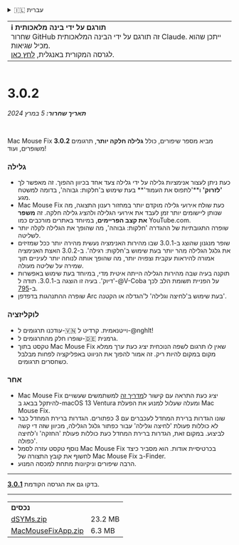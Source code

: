 <details>
<summary>🇮🇱 עברית</summary>

[🇬🇧 English (GitHub)](https://github.com/noah-nuebling/mac-mouse-fix/releases/tag/3.0.2)\
[🇦🇩 Català](https://redirect.macmousefix.com/?target=mmf-release&tag=3.0.2&locale=ca)\
[🇩🇪 Deutsch](https://redirect.macmousefix.com/?target=mmf-release&tag=3.0.2&locale=de)\
[🇪🇸 Español](https://redirect.macmousefix.com/?target=mmf-release&tag=3.0.2&locale=es)\
[🇫🇷 Français](https://redirect.macmousefix.com/?target=mmf-release&tag=3.0.2&locale=fr)\
[🇮🇩 Indonesia](https://redirect.macmousefix.com/?target=mmf-release&tag=3.0.2&locale=id)\
[🇮🇹 Italiano](https://redirect.macmousefix.com/?target=mmf-release&tag=3.0.2&locale=it)\
[🇭🇺 Magyar](https://redirect.macmousefix.com/?target=mmf-release&tag=3.0.2&locale=hu)\
[🇳🇱 Nederlands](https://redirect.macmousefix.com/?target=mmf-release&tag=3.0.2&locale=nl)\
[🇵🇱 Polski](https://redirect.macmousefix.com/?target=mmf-release&tag=3.0.2&locale=pl)\
[🇧🇷 Português (Brasil)](https://redirect.macmousefix.com/?target=mmf-release&tag=3.0.2&locale=pt-BR)\
[🇵🇹 Português (Portugal)](https://redirect.macmousefix.com/?target=mmf-release&tag=3.0.2&locale=pt-PT)\
[🇷🇴 Română](https://redirect.macmousefix.com/?target=mmf-release&tag=3.0.2&locale=ro)\
[🇸🇪 Svenska](https://redirect.macmousefix.com/?target=mmf-release&tag=3.0.2&locale=sv)\
[🇻🇳 Tiếng Việt](https://redirect.macmousefix.com/?target=mmf-release&tag=3.0.2&locale=vi)\
[🇹🇷 Türkçe](https://redirect.macmousefix.com/?target=mmf-release&tag=3.0.2&locale=tr)\
[🇨🇿 Čeština](https://redirect.macmousefix.com/?target=mmf-release&tag=3.0.2&locale=cs)\
[🇬🇷 Ελληνικά](https://redirect.macmousefix.com/?target=mmf-release&tag=3.0.2&locale=el)\
[🇷🇺 Русский](https://redirect.macmousefix.com/?target=mmf-release&tag=3.0.2&locale=ru)\
[🇺🇦 Українська](https://redirect.macmousefix.com/?target=mmf-release&tag=3.0.2&locale=uk)\
**🇮🇱 עברית**\
[🇸🇦 العربية](https://redirect.macmousefix.com/?target=mmf-release&tag=3.0.2&locale=ar)\
[🇮🇳 हिन्दी](https://redirect.macmousefix.com/?target=mmf-release&tag=3.0.2&locale=hi)\
[🇹🇭 ไทย](https://redirect.macmousefix.com/?target=mmf-release&tag=3.0.2&locale=th)\
[🇨🇳 中文 (简体)](https://redirect.macmousefix.com/?target=mmf-release&tag=3.0.2&locale=zh-Hans)\
[🇨🇳 中文 (繁體)](https://redirect.macmousefix.com/?target=mmf-release&tag=3.0.2&locale=zh-Hant)\
[🇭🇰 中文（香港)](https://redirect.macmousefix.com/?target=mmf-release&tag=3.0.2&locale=zh-HK)\
[🇯🇵 日本語](https://redirect.macmousefix.com/?target=mmf-release&tag=3.0.2&locale=ja)\
[🇰🇷 한국어](https://redirect.macmousefix.com/?target=mmf-release&tag=3.0.2&locale=ko)\
[Help translate Mac Mouse Fix to different languages!](https://github.com/noah-nuebling/mac-mouse-fix/discussions/731)
</details>
<table align=><td>
<b>ℹ️ תורגם על ידי בינה מלאכותית</b><br>
שחרור GitHub זה תורגם על ידי הבינה המלאכותית Claude. ייתכן שהוא מכיל שגיאות.<br>
לגרסה המקורית באנגלית, <a href="https://github.com/noah-nuebling/mac-mouse-fix/releases/tag/3.0.2">לחץ כאן</a>.
</td></table>

<table></table>

# 3.0.2
***תאריך שחרור:** 5 במרץ 2024*

<br>

Mac Mouse Fix **3.0.2** מביא מספר שיפורים, כולל **גלילה חלקה יותר**, תרגומים משופרים, ועוד!

### גלילה

- כעת ניתן לעצור אנימציות גלילה על ידי גלילה צעד אחד בכיוון ההפוך. זה מאפשר לך **'לזרוק'** ו**'לתפוס את העמוד'** בעת שימוש ב'חלקות: גבוהה', בדומה למשטח מגע.
- Mac Mouse Fix כעת שולח אירועי גלילה מוקדם יותר במחזור רענון התצוגה, מה שנותן ליישומים יותר זמן לעבד את אירועי הגלילה ולהציג גלילה חלקה. זה **משפר את קצב הפריימים**, במיוחד באתרים מורכבים כמו YouTube.com.
- שופרה התגובתיות של ההגדרה 'חלקות: גבוהה', מה שהופך את הגלילה לקלה יותר לשליטה.
- שופר מנגנון שהוצג ב-3.0.1 שבו מהירות האנימציה נעשית מהירה יותר ככל שמזיזים את גלגל הגלילה מהר יותר בעת שימוש ב'חלקות: רגילה'. ב-3.0.2 האצת האנימציה אמורה להיראות עקבית וצפויה יותר, מה שהופך אותה לנוחה יותר לעיניים תוך שמירה על שליטה מעולה.
- תוקנה בעיה שבה מהירות הגלילה הייתה איטית מדי, במיוחד בעת שימוש באפשרות 'דיוק'. בעיה זו הוצגה ב-3.0.1. תודה ל-@V-Coba על הפניית תשומת הלב לכך ב-[795](https://github.com/noah-nuebling/mac-mouse-fix/issues/795).
- שופרה ההתנהגות בדפדפן Arc בעת שימוש ב'לחיצה וגלילה' ל'הגדלה או הקטנה'.

### לוקליזציה

- עודכנו תרגומים ל-🇻🇳 וייטנאמית. קרדיט ל-@nghlt!
- שופרו חלק מהתרגומים ל-🇩🇪 גרמנית.
- טקסט בתוך Mac Mouse Fix שאין לו תרגום לשפה הנוכחית יציג כעת ערך ממלא מקום במקום להיות ריק. זה אמור להפוך את הניווט באפליקציה לפחות מבלבל כשחסרים תרגומים.

### אחר

- Mac Mouse Fix יציג כעת התראה עם קישור ל[מדריך זה](https://github.com/noah-nuebling/mac-mouse-fix/discussions/861) למשתמשים שעשויים להיתקל בבאג ב-macOS 13 Ventura ומעלה שעלול למנוע את הפעלת Mac Mouse Fix.
- שונו הגדרות ברירת המחדל לעכברים עם 3 כפתורים. הגדרות ברירת המחדל כבר לא כוללות פעולת 'לחיצה וגלילה' עבור כפתור גלגל הגלילה, מכיוון שזה די קשה לביצוע. במקום זאת, הגדרות ברירת המחדל כעת כוללות פעולת 'החזקה' ו'לחיצה כפולה'.
- נוסף טקסט עזרה לסמל Mac Mouse Fix בכרטיסיית אודות. הוא מסביר כיצד לחשוף את קובץ התצורה של Mac Mouse Fix ב-Finder.
- הרבה שיפורים וניקיונות מתחת למכסה המנוע.

---

בדקו גם את הגרסה הקודמת [**3.0.1**](https://redirect.macmousefix.com/?target=mmf-release&tag=3.0.1&locale=he).

---

<table align="start">
<tr>
    <td colspan=2>
        <b>נכסים</b>
    </td>
</tr>
<tr>
    <td><a href="https://github.com/noah-nuebling/mac-mouse-fix/releases/download/3.0.2/dSYMs.zip">dSYMs.zip</a></td>
    <td>23.2 MB</td>
</tr>
<tr>
    <td><a href="https://github.com/noah-nuebling/mac-mouse-fix/releases/download/3.0.2/MacMouseFixApp.zip">MacMouseFixApp.zip</a></td>
    <td>6.3 MB</td>
</tr>
</table>
